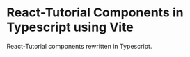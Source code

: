 # React-Tutorial Components in Typescript using Vite
React-Tutorial components rewritten in Typescript. 

